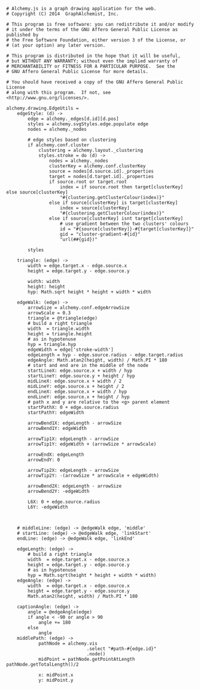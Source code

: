     # Alchemy.js is a graph drawing application for the web.
    # Copyright (C) 2014  GraphAlchemist, Inc.

    # This program is free software: you can redistribute it and/or modify
    # it under the terms of the GNU Affero General Public License as published by
    # the Free Software Foundation, either version 3 of the License, or
    # (at your option) any later version.

    # This program is distributed in the hope that it will be useful,
    # but WITHOUT ANY WARRANTY; without even the implied warranty of
    # MERCHANTABILITY or FITNESS FOR A PARTICULAR PURPOSE.  See the
    # GNU Affero General Public License for more details.

    # You should have received a copy of the GNU Affero General Public License
    # along with this program.  If not, see <http://www.gnu.org/licenses/>.

    alchemy.drawing.EdgeUtils =
        edgeStyle: (d) ->
            edge = alchemy._edges[d.id][d.pos]
            styles = alchemy.svgStyles.edge.populate edge
            nodes = alchemy._nodes

            # edge styles based on clustering
            if alchemy.conf.cluster
                clustering = alchemy.layout._clustering
                styles.stroke = do (d) ->
                    nodes = alchemy._nodes
                    clusterKey = alchemy.conf.clusterKey
                    source = nodes[d.source.id]._properties
                    target = nodes[d.target.id]._properties
                    if source.root or target.root
                        index = if source.root then target[clusterKey] else source[clusterKey]
                        "#{clustering.getClusterColour(index)}"
                    else if source[clusterKey] is target[clusterKey]
                        index = source[clusterKey]
                        "#{clustering.getClusterColour(index)}"
                    else if source[clusterKey] isnt target[clusterKey]
                        # use gradient between the two clusters' colours
                        id = "#{source[clusterKey]}-#{target[clusterKey]}"
                        gid = "cluster-gradient-#{id}"
                        "url(##{gid})"

            styles

        triangle: (edge) ->
            width = edge.target.x - edge.source.x
            height = edge.target.y - edge.source.y

            width: width
            height: height
            hyp: Math.sqrt height * height + width * width

        edgeWalk: (edge) ->
            arrowSize = alchemy.conf.edgeArrowSize
            arrowScale = 0.3
            triangle = @triangle(edge)
            # build a right triangle
            width  = triangle.width
            height = triangle.height
            # as in hypotenuse 
            hyp = triangle.hyp
            edgeWidth = edge['stroke-width']
            edgeLength = hyp - edge.source.radius - edge.target.radius
            edgeAngle: Math.atan2(height, width) / Math.PI * 180
            # start and end are in the middle of the node
            startLineX: edge.source.x + width / hyp
            startLineY: edge.source.y + height / hyp
            midLineX: edge.source.x + width / 2
            midLineY: edge.source.x + height / 2
            endLineX: edge.source.x + width / hyp
            endLineY: edge.source.x + height / hyp
            # path x and y are relative to the <g> parent element
            startPathX: 0 + edge.source.radius
            startPathY: edgeWidth
            
            arrowBend1X: edgeLength - arrowSize
            arrowBend1Y: edgeWidth
            
            arrowTip1X: edgeLength - arrowSize
            arrowTip1Y: edgeWidth + (arrowSize * arrowScale)
            
            arrowEndX: edgeLength
            arrowEndY: 0
            
            arrowTip2X: edgeLength - arrowSize
            arrowTip2Y: -(arrowSize * arrowScale + edgeWidth)
            
            arrowBend2X: edgeLength - arrowSize
            arrowBend2Y: -edgeWidth

            L6X: 0 + edge.source.radius
            L6Y: -edgeWidth 

        

        # middleLine: (edge) -> @edgeWalk edge, 'middle'
        # startLine: (edge) -> @edgeWalk edge, 'linkStart'
        endLine: (edge) -> @edgeWalk edge, 'linkEnd'
        
        edgeLength: (edge) ->
            # build a right triangle
            width  = edge.target.x - edge.source.x
            height = edge.target.y - edge.source.y
            # as in hypotenuse 
            hyp = Math.sqrt(height * height + width * width)
        edgeAngle: (edge) ->
            width  = edge.target.x - edge.source.x
            height = edge.target.y - edge.source.y
            Math.atan2(height, width) / Math.PI * 180
        
        captionAngle: (edge) ->
            angle = @edgeAngle(edge)
            if angle < -90 or angle > 90
                angle += 180
            else
                angle
        middlePath: (edge) ->
                pathNode = alchemy.vis
                                  .select "#path-#{edge.id}"
                                  .node()
                midPoint = pathNode.getPointAtLength pathNode.getTotalLength()/2
     
                x: midPoint.x
                y: midPoint.y